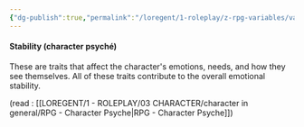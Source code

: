 ```yaml
---
{"dg-publish":true,"permalink":"/loregent/1-roleplay/z-rpg-variables/variables-character/variables-character-psyche/stability/","noteIcon":""}
---
```


#### Stability (character psyché)

These are traits that affect the character's emotions, needs, and how they see themselves. All of these traits contribute to the overall emotional stability.

(read : [[LOREGENT/1 - ROLEPLAY/03 CHARACTER/character in general/RPG - Character Psyche\|RPG - Character Psyche]])
